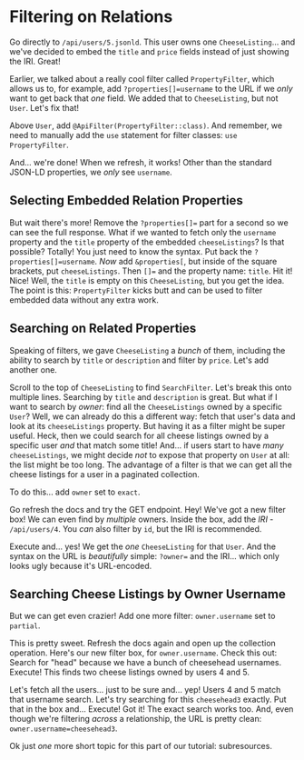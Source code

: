 # Filtering on Relations

Go directly to `/api/users/5.jsonld`. This user owns one `CheeseListing`... and
we've decided to embed the `title` and `price` fields instead of just showing
the IRI. Great!

Earlier, we talked about a really cool filter called `PropertyFilter`, which allows
us to, for example, add `?properties[]=username` to the URL if we *only* want
to get back that *one* field. We added that to `CheeseListing`, but not `User`.
Let's fix that!

Above `User`, add `@ApiFilter(PropertyFilter::class)`. And remember, we need to
manually add the `use` statement for filter classes: `use PropertyFilter`.

And... we're done! When we refresh, it works! Other than the standard JSON-LD
properties, we *only* see `username`.

## Selecting Embedded Relation Properties

But wait there's more! Remove the `?properties[]=` part for a second so we can see
the full response. What if we wanted to fetch only the `username` property and
the `title` property of the embedded `cheeseListings`? Is that possible? Totally!
You just need to know the syntax. Put back the `?properties[]=username`. *Now*
add `&properties[`, but inside of the square brackets, put `cheeseListings`. Then
`[]=` and the property name: `title`. Hit it! Nice! Well, the `title` is empty
on this `CheeseListing`, but you get the idea. The point is this: `PropertyFilter`
kicks butt and can be used to filter embedded data without any extra work.

## Searching on Related Properties

Speaking of filters, we gave `CheeseListing` a *bunch* of them, including the ability
to search by `title` or `description` and filter by `price`. Let's add another one.

Scroll to the top of `CheeseListing` to find `SearchFilter`. Let's break this onto
multiple lines. Searching by `title` and `description` is great. But what if I want
to search by *owner*: find all the `CheeseListings` owned by a specific `User`? Well,
we can already do this a different way: fetch that user's data and look at
its `cheeseListings` property. But having it as a filter might be super useful. Heck,
then we could search for all cheese listings owned by a specific user *and* that
match some title! And... if users start to have *many* `cheeseListings`, we
might decide *not* to expose that property on `User` at all: the list might be
too long. The advantage of a filter is that we can get all the cheese listings
for a user in a paginated collection.

To do this... add `owner` set to `exact`.

Go refresh the docs and try the GET endpoint. Hey! We've got a new filter box!
We can even find by *multiple* owners. Inside the box, add the *IRI* - `/api/users/4`.
You *can* also filter by `id`, but the IRI is recommended.

Execute and... yes! We get the *one* `CheeseListing` for that `User`. And the syntax
on the URL is *beautifully* simple: `?owner=` and the IRI... which only looks ugly
because it's URL-encoded.

## Searching Cheese Listings by Owner Username

But we can get even crazier! Add one more filter: `owner.username` set to `partial`.

This is pretty sweet. Refresh the docs again and open up the collection operation.
Here's our new filter box, for `owner.username`. Check this out: Search for "head"
because we have a bunch of cheesehead usernames. Execute! This finds two cheese
listings owned by users 4 and 5.

Let's fetch all the users... just to be sure and... yep! Users 4 and 5 match that
username search. Let's try searching for this `cheesehead3` exactly. Put that in
the box and... Execute! Got it! The exact search works too. And, even though we're
filtering *across* a relationship, the URL is pretty clean:
`owner.username=cheesehead3`.

Ok just *one* more short topic for this part of our tutorial: subresources.
